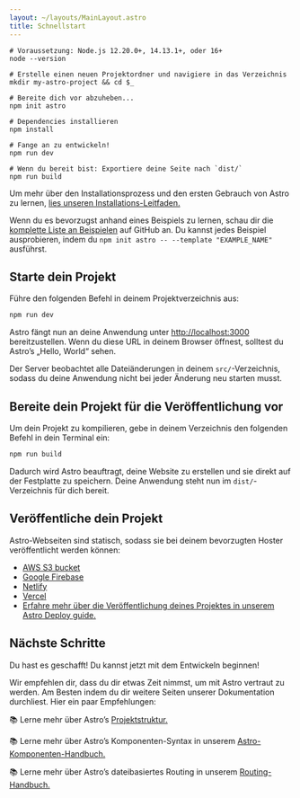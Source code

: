 ```yaml
---
layout: ~/layouts/MainLayout.astro
title: Schnellstart
---
```


```shell
# Voraussetzung: Node.js 12.20.0+, 14.13.1+, oder 16+
node --version

# Erstelle einen neuen Projektordner und navigiere in das Verzeichnis
mkdir my-astro-project && cd $_

# Bereite dich vor abzuheben...
npm init astro

# Dependencies installieren
npm install

# Fange an zu entwickeln!
npm run dev

# Wenn du bereit bist: Exportiere deine Seite nach `dist/`
npm run build
```

Um mehr über den Installationsprozess und den ersten Gebrauch von Astro zu lernen, [lies unseren Installations-Leitfaden.](installation)

Wenn du es bevorzugst anhand eines Beispiels zu lernen, schau dir die [komplette Liste an Beispielen](https://github.com/snowpackjs/astro/tree/main/examples) auf GitHub an.
Du kannst jedes Beispiel ausprobieren, indem du `npm init astro -- --template "EXAMPLE_NAME"` ausführst.

## Starte dein Projekt

Führe den folgenden Befehl in deinem Projektverzeichnis aus:

```bash
npm run dev
```

Astro fängt nun an deine Anwendung unter [http://localhost:3000](http://localhost:3000) bereitzustellen. Wenn du diese URL in deinem Browser öffnest, solltest du Astro’s „Hello, World“ sehen.

Der Server beobachtet alle Dateiänderungen in deinem `src/`-Verzeichnis, sodass du deine Anwendung nicht bei jeder Änderung neu starten musst.

## Bereite dein Projekt für die Veröffentlichung vor

Um dein Projekt zu kompilieren, gebe in deinem Verzeichnis den folgenden Befehl in dein Terminal ein:

```bash
npm run build
```

Dadurch wird Astro beauftragt, deine Website zu erstellen und sie direkt auf der Festplatte zu speichern. Deine Anwendung steht nun im `dist/`-Verzeichnis für dich bereit.

## Veröffentliche dein Projekt

Astro-Webseiten sind statisch, sodass sie bei deinem bevorzugten Hoster veröffentlicht werden können:

- [AWS S3 bucket](https://aws.amazon.com/s3/)
- [Google Firebase](https://firebase.google.com/)
- [Netlify](https://www.netlify.com/)
- [Vercel](https://vercel.com/)
- [Erfahre mehr über die Veröffentlichung deines Projektes in unserem Astro Deploy guide.](/guides/deploy)

## Nächste Schritte

Du hast es geschafft! Du kannst jetzt mit dem Entwickeln beginnen!

Wir empfehlen dir, dass du dir etwas Zeit nimmst, um mit Astro vertraut zu werden. Am Besten indem du dir weitere Seiten unserer Dokumentation durchliest. Hier ein paar Empfehlungen:

📚 Lerne mehr über Astro’s [Projektstruktur.](/core-concepts/project-structure)

📚 Lerne mehr über Astro’s Komponenten-Syntax in unserem [Astro-Komponenten-Handbuch.](/core-concepts/astro-components)

📚 Lerne mehr über Astro’s dateibasiertes Routing in unserem [Routing-Handbuch.](core-concepts/astro-pages)
